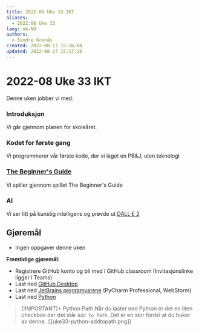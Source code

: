 ```yaml
---
title: 2022.08 Uke 33 IKT
aliases: 
  - 2022.08 Uke 33
lang: nb-NO
authors:
  - Sondre Grønås
created: 2022-08-17 15:16:04
updated: 2022-08-17 15:17:26
---
```

# 2022-08 Uke 33 IKT
Denne uken jobber vi med:

### Introduksjon
Vi går gjennom planen for skoleåret.

### Kodet for første gang
Vi programmerer vår første kode, der vi laget en PB&J, uten teknologi

### [The Beginner's Guide](https://store.steampowered.com/app/303210/The_Beginners_Guide/)
Vi spiller gjennom spillet The Beginner's Guide

### AI
Vi ser litt på kunstig intelligens og prøvde ut [DALL·E 2](https://openai.com/dall-e-2/)

## Gjøremål
- Ingen oppgaver denne uken

**Fremtidige gjøremål:**
- Registrere GitHub konto og bli med i GitHub classroom (Invitasjonslinke ligger i Teams)
- Last ned [GitHub Desktop](https://desktop.github.com/)
- Last ned [JetBrains programvarene](https://www.jetbrains.com/products/) (PyCharm Professional, WebStorm)
- Last ned [Python](https://www.python.org/downloads/)

> [!IMPORTANT]+ Python Path
> Når du laster ned Python er det en liten checkbox der det står `Add to Path`. 
> Det er en stor fordel at du huker av denne.
> ![[uke33-python-addtopath.png]]